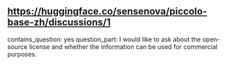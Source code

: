 ## https://huggingface.co/sensenova/piccolo-base-zh/discussions/1

contains_question: yes
question_part: I would like to ask about the open-source license and whether the information can be used for commercial purposes.